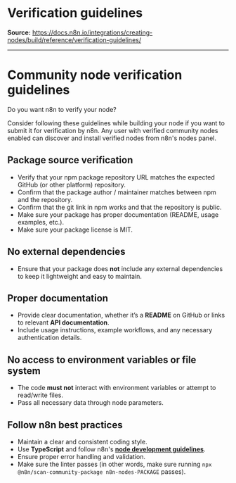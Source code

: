 # Verification guidelines

**Source:** https://docs.n8n.io/integrations/creating-nodes/build/reference/verification-guidelines/

---

# Community node verification guidelines

Do you want n8n to verify your node?

Consider following these guidelines while building your node if you want to submit it for verification by n8n. Any user with verified community nodes enabled can discover and install verified nodes from n8n's nodes panel.

## Package source verification

- Verify that your npm package repository URL matches the expected GitHub (or other platform) repository.
- Confirm that the package author / maintainer matches between npm and the repository.
- Confirm that the git link in npm works and that the repository is public.
- Make sure your package has proper documentation (README, usage examples, etc.).
- Make sure your package license is MIT.

## No external dependencies

- Ensure that your package does **not** include any external dependencies to keep it lightweight and easy to maintain.

## Proper documentation

- Provide clear documentation, whether it’s a **README** on GitHub or links to relevant **API documentation**.
- Include usage instructions, example workflows, and any necessary authentication details.

## No access to environment variables or file system

- The code **must not** interact with environment variables or attempt to read/write files.
- Pass all necessary data through node parameters.

## Follow n8n best practices

- Maintain a clear and consistent coding style.
- Use **TypeScript** and follow n8n's [**node development guidelines**](../../../overview/).
- Ensure proper error handling and validation.
- Make sure the linter passes (in other words, make sure running `npx @n8n/scan-community-package n8n-nodes-PACKAGE` passes).
